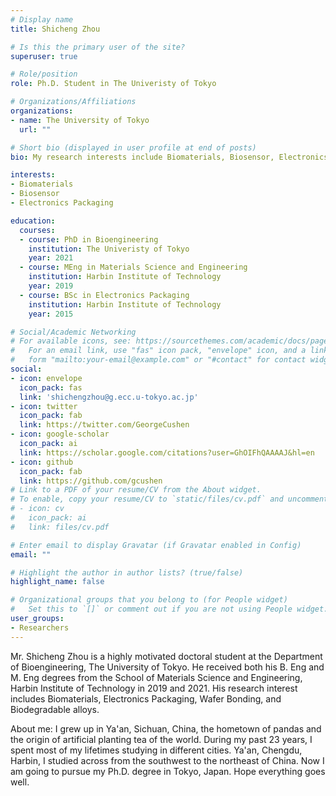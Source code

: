 ```yaml
---
# Display name
title: Shicheng Zhou

# Is this the primary user of the site?
superuser: true

# Role/position
role: Ph.D. Student in The Univeristy of Tokyo

# Organizations/Affiliations
organizations:
- name: The University of Tokyo
  url: ""

# Short bio (displayed in user profile at end of posts)
bio: My research interests include Biomaterials, Biosensor, Electronics Packaging, Wafer Bonding, and Welding.

interests:
- Biomaterials
- Biosensor
- Electronics Packaging

education:
  courses:
  - course: PhD in Bioengineering
    institution: The Univeristy of Tokyo
    year: 2021
  - course: MEng in Materials Science and Engineering
    institution: Harbin Institute of Technology
    year: 2019
  - course: BSc in Electronics Packaging
    institution: Harbin Institute of Technology
    year: 2015

# Social/Academic Networking
# For available icons, see: https://sourcethemes.com/academic/docs/page-builder/#icons
#   For an email link, use "fas" icon pack, "envelope" icon, and a link in the
#   form "mailto:your-email@example.com" or "#contact" for contact widget.
social:
- icon: envelope
  icon_pack: fas
  link: 'shichengzhou@g.ecc.u-tokyo.ac.jp'
- icon: twitter
  icon_pack: fab
  link: https://twitter.com/GeorgeCushen
- icon: google-scholar
  icon_pack: ai
  link: https://scholar.google.com/citations?user=GhOIFhQAAAAJ&hl=en
- icon: github
  icon_pack: fab
  link: https://github.com/gcushen
# Link to a PDF of your resume/CV from the About widget.
# To enable, copy your resume/CV to `static/files/cv.pdf` and uncomment the lines below.
# - icon: cv
#   icon_pack: ai
#   link: files/cv.pdf

# Enter email to display Gravatar (if Gravatar enabled in Config)
email: ""

# Highlight the author in author lists? (true/false)
highlight_name: false

# Organizational groups that you belong to (for People widget)
#   Set this to `[]` or comment out if you are not using People widget.
user_groups:
- Researchers
---
```


Mr. Shicheng Zhou is a highly motivated doctoral student at the Department of Bioengineering, The University of Tokyo. He received both his B. Eng and M. Eng degrees from the School of Materials Science and Engineering, Harbin Institute of Technology in 2019 and 2021. His research interest includes Biomaterials, Electronics Packaging, Wafer Bonding, and Biodegradable alloys.

About me: I grew up in Ya'an, Sichuan, China, the hometown of pandas and the origin of artificial planting tea of the world. During my past 23 years, I spent most of my lifetimes studying in different cities. Ya'an, Chengdu, Harbin, I studied across from the southwest to the northeast of China. Now I am going to pursue my Ph.D. degree in Tokyo, Japan. Hope everything goes well.
